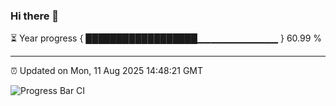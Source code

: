 ### Hi there 👋

⏳ Year progress { ██████████████████▁▁▁▁▁▁▁▁▁▁▁▁ } 60.99 %

---

⏰ Updated on Mon, 11 Aug 2025 14:48:21 GMT

![Progress Bar CI](https://github.com/IshwaranRudhara/GIT-ACTION/workflows/Progress%20Bar%20CI/badge.svg)
